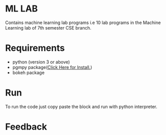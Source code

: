 # ML LAB
Contains machine learning lab programs i.e 10 lab programs in the Machine Learning lab of 7th semester CSE branch.

# Requirements 
- python (version 3 or above)
- pgmpy package([Click Here for Install.](https://github.com/pgmpy/pgmpy#installation))
- bokeh package


# Run
To run the code just copy paste the block and run with python interpreter.

# Feedback

